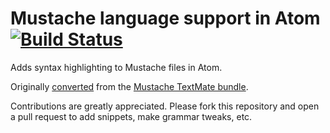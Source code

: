 # Mustache language support in Atom [![Build Status](https://travis-ci.org/atom/language-mustache.svg?branch=master)](https://travis-ci.org/atom/language-mustache)

Adds syntax highlighting to Mustache files in Atom.

Originally [converted](http://atom.io/docs/latest/converting-a-text-mate-bundle)
from the [Mustache TextMate bundle](https://github.com/textmate/mustache.tmbundle).

Contributions are greatly appreciated. Please fork this repository and open a
pull request to add snippets, make grammar tweaks, etc.

